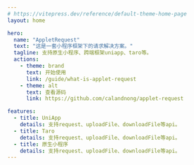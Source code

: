 ```yaml
---
# https://vitepress.dev/reference/default-theme-home-page
layout: home

hero:
  name: "AppletRequest"
  text: "这是一套小程序框架下的请求解决方案。"
  tagline: 支持原生小程序、跨端框架uniapp、taro等。
  actions:
    - theme: brand
      text: 开始使用
      link: /guide/what-is-applet-request
    - theme: alt
      text: 查看源码
      link: https://github.com/calandnong/applet-request

features:
  - title: UniApp
    details: 支持request、uploadFile、downloadFile等api。
  - title: Taro
    details: 支持request、uploadFile、downloadFile等api。
  - title: 原生小程序
    details: 支持request、uploadFile、downloadFile等api。
---
```


